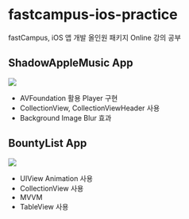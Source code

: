 # fastcampus-ios-practice
fastCampus, iOS 앱 개발 올인원 패키지 Online 강의 공부

## ShadowAppleMusic App
![](ShadowAppleMusic/shadowAppleMusic.gif)
- AVFoundation 활용 Player 구현
- CollectionView, CollectionViewHeader 사용
- Background Image Blur 효과

## BountyList App
![](BountyList/bounty.gif)
- UIView Animation 사용
- CollectionView 사용
- MVVM 
- TableView 사용
